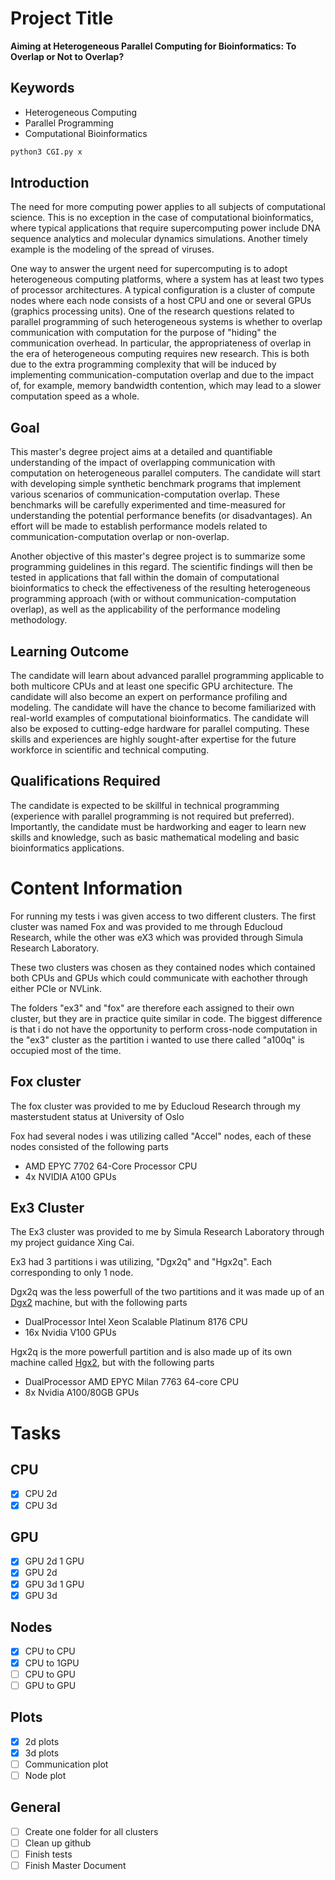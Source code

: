 # Project Title

**Aiming at Heterogeneous Parallel Computing for Bioinformatics: To Overlap or Not to Overlap?**

## Keywords

- Heterogeneous Computing
- Parallel Programming
- Computational Bioinformatics

```bash
python3 CGI.py x
```


## Introduction

The need for more computing power applies to all subjects of computational science. This is no exception in the case of computational bioinformatics, where typical applications that require supercomputing power include DNA sequence analytics and molecular dynamics simulations. Another timely example is the modeling of the spread of viruses.

One way to answer the urgent need for supercomputing is to adopt heterogeneous computing platforms, where a system has at least two types of processor architectures. A typical configuration is a cluster of compute nodes where each node consists of a host CPU and one or several GPUs (graphics processing units). One of the research questions related to parallel programming of such heterogeneous systems is whether to overlap communication with computation for the purpose of "hiding" the communication overhead. In particular, the appropriateness of overlap in the era of heterogeneous computing requires new research. This is both due to the extra programming complexity that will be induced by implementing communication-computation overlap and due to the impact of, for example, memory bandwidth contention, which may lead to a slower computation speed as a whole.

## Goal

This master's degree project aims at a detailed and quantifiable understanding of the impact of overlapping communication with computation on heterogeneous parallel computers. The candidate will start with developing simple synthetic benchmark programs that implement various scenarios of communication-computation overlap. These benchmarks will be carefully experimented and time-measured for understanding the potential performance benefits (or disadvantages). An effort will be made to establish performance models related to communication-computation overlap or non-overlap.

Another objective of this master's degree project is to summarize some programming guidelines in this regard. The scientific findings will then be tested in applications that fall within the domain of computational bioinformatics to check the effectiveness of the resulting heterogeneous programming approach (with or without communication-computation overlap), as well as the applicability of the performance modeling methodology.

## Learning Outcome

The candidate will learn about advanced parallel programming applicable to both multicore CPUs and at least one specific GPU architecture. The candidate will also become an expert on performance profiling and modeling. The candidate will have the chance to become familiarized with real-world examples of computational bioinformatics. The candidate will also be exposed to cutting-edge hardware for parallel computing. These skills and experiences are highly sought-after expertise for the future workforce in scientific and technical computing.

## Qualifications Required

The candidate is expected to be skillful in technical programming (experience with parallel programming is not required but preferred). Importantly, the candidate must be hardworking and eager to learn new skills and knowledge, such as basic mathematical modeling and basic bioinformatics applications.



# Content Information

For running my tests i was given access to two different clusters. The first cluster was named Fox and was provided to me through Educloud Research, while the other was eX3 which was provided through Simula Research Laboratory.

These two clusters was chosen as they contained nodes which contained both CPUs and GPUs which could communicate with eachother through either PCIe or NVLink.

The folders "ex3" and "fox" are therefore each assigned to their own cluster, but they are in practice quite similar in code. The biggest difference is that i do not have the opportunity to perform cross-node computation in the "ex3" cluster as the partition i wanted to use there called "a100q" is occupied most of the time.

## Fox cluster
The fox cluster was provided to me by Educloud Research through my masterstudent status at University of Oslo

Fox had several nodes i was utilizing called "Accel" nodes, each of these nodes consisted of the following parts
- AMD EPYC 7702 64-Core Processor CPU
- 4x NVIDIA A100 GPUs

## Ex3 Cluster
The Ex3 cluster was provided to me by Simula Research Laboratory through my project guidance Xing Cai.

Ex3 had 3 partitions i was utilizing, "Dgx2q" and "Hgx2q". Each corresponding to only 1 node.

Dgx2q was the less powerfull of the two partitions and it was made up of an [Dgx2](https://www.nvidia.com/content/dam/en-zz/Solutions/Data-Center/dgx-1/dgx-2-datasheet-us-nvidia-955420-r2-web-new.pdf) machine, but with the following parts
- DualProcessor Intel Xeon Scalable Platinum 8176 CPU
- 16x Nvidia V100 GPUs

Hgx2q is the more powerfull partition and is also made up of its own machine called [Hgx2](https://images.nvidia.com/content/pdf/hgx2-datasheet.pdf), but with the following parts
- DualProcessor AMD EPYC Milan 7763 64-core CPU
- 8x Nvidia A100/80GB GPUs

# Tasks
## CPU
- [x] CPU 2d
- [x] CPU 3d

## GPU
- [x] GPU 2d 1 GPU
- [x] GPU 2d
- [x] GPU 3d 1 GPU
- [x] GPU 3d

## Nodes
- [x] CPU to CPU
- [x] CPU to 1GPU
- [ ] CPU to GPU
- [ ] GPU to GPU

## Plots
- [x] 2d plots
- [x] 3d plots
- [ ] Communication plot
- [ ] Node plot

## General
- [ ] Create one folder for all clusters
- [ ] Clean up github
- [ ] Finish tests
- [ ] Finish Master Document
